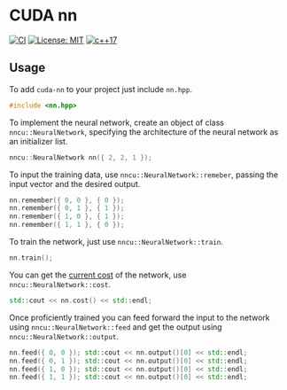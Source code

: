 # CUDA nn

[![CI](https://github.com/doleckijakub/cuda-nn/actions/workflows/build.yml/badge.svg)](https://github.com/doleckijakub/cuda-nn/actions/workflows/build.yml) [![License: MIT](https://img.shields.io/badge/License-MIT-blue.svg)](LICENCE) [![c++17](https://img.shields.io/badge/C++-17-blue.svg?style=flat&logo=c++)](https://en.cppreference.com/w/cpp/17)

## Usage

To add `cuda-nn` to your project just include `nn.hpp`.

```cpp
#include <nn.hpp>
```

To implement the neural network, create an object of class `nncu::NeuralNetwork`, specifying the architecture of the neural network as an initializer list.

```cpp
nncu::NeuralNetwork nn({ 2, 2, 1 });
```

To input the training data, use `nncu::NeuralNetwork::remeber`, passing the input vector and the desired output.

```cpp
nn.remember({ 0, 0 }, { 0 });
nn.remember({ 0, 1 }, { 1 });
nn.remember({ 1, 0 }, { 1 });
nn.remember({ 1, 1 }, { 0 });
```

To train the network, just use `nncu::NeuralNetwork::train`.

```cpp
nn.train();
```

You can get the [current cost](https://en.wikipedia.org/wiki/Loss_function) of the network, use  `nncu::NeuralNetwork::cost`.

```cpp
std::cout << nn.cost() << std::endl;
```

Once proficiently trained you can feed forward the input to the network using `nncu::NeuralNetwork::feed` and get the output using `nncu::NeuralNetwork::output`.

```cpp
nn.feed({ 0, 0 }); std::cout << nn.output()[0] << std::endl;
nn.feed({ 0, 1 }); std::cout << nn.output()[0] << std::endl;
nn.feed({ 1, 0 }); std::cout << nn.output()[0] << std::endl;
nn.feed({ 1, 1 }); std::cout << nn.output()[0] << std::endl;
```